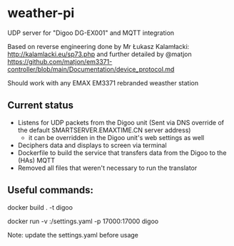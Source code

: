 # weather-pi
UDP server for "Digoo DG-EX001" and MQTT integration

Based on reverse engineering done by Mr Łukasz Kalamłacki: http://kalamlacki.eu/sp73.php and further detailed by @matjon https://github.com/matjon/em3371-controller/blob/main/Documentation/device_protocol.md

Should work with any EMAX EM3371 rebranded weasther station

## Current status

* Listens for UDP packets from the Digoo unit (Sent via DNS override of the default SMARTSERVER.EMAXTIME.CN server address)
    * it can be overridden in the Digoo unit's web settings as well
* Deciphers data and displays to screen via terminal
* Dockerfile to build the service that transfers data from the Digoo to the (HAs) MQTT
* Removed all files that weren't necessary to run the translator

## Useful commands:

docker build . -t digoo

docker run -v <settingsfile>:/settings.yaml -p 17000:17000 digoo

Note: update the settings.yaml before usage
